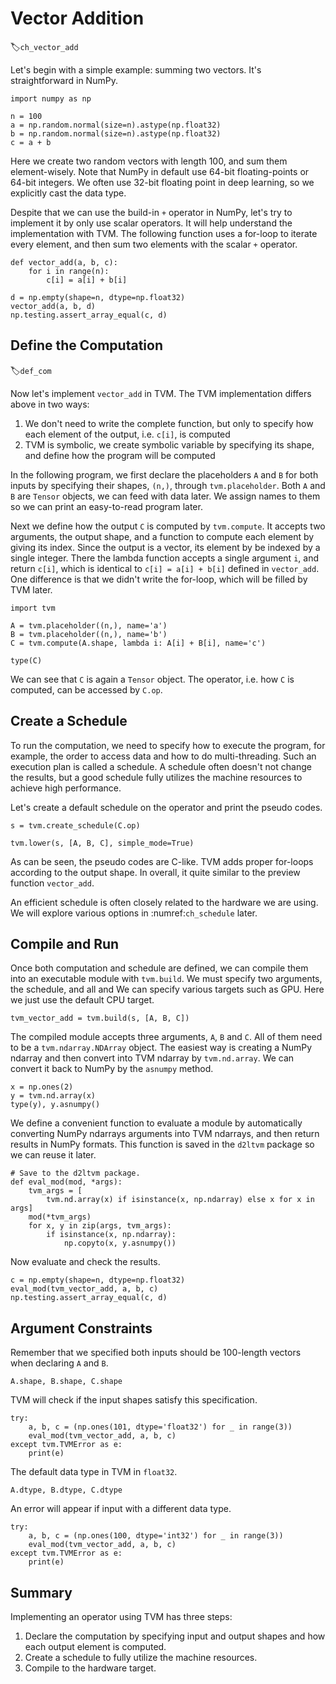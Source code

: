 # Vector Addition
:label:`ch_vector_add`

Let's begin with a simple example: summing two vectors. It's straightforward in NumPy.

```{.python .input  n=2}
import numpy as np

n = 100
a = np.random.normal(size=n).astype(np.float32)
b = np.random.normal(size=n).astype(np.float32)
c = a + b
```

Here we create two random vectors with length 100, and sum them element-wisely. Note that NumPy in default use 64-bit floating-points or 64-bit integers. We often use 32-bit floating point in deep learning, so we explicitly cast the data type.

Despite that we can use the build-in `+` operator in NumPy, let's try to implement it by only use scalar operators. It will help understand the implementation with TVM. The following function uses a for-loop to iterate every element, and then sum two elements with the scalar `+` operator.

```{.python .input  n=3}
def vector_add(a, b, c):
    for i in range(n):
        c[i] = a[i] + b[i]

d = np.empty(shape=n, dtype=np.float32)
vector_add(a, b, d)
np.testing.assert_array_equal(c, d)
```

## Define the Computation
:label:`def_com`

Now let's implement `vector_add` in TVM. The TVM implementation differs above in two ways:

1. We don't need to write the complete function, but only to specify how each element of the output, i.e. `c[i]`, is computed
1. TVM is symbolic, we create symbolic variable by specifying its shape, and define how the program will be computed

In the following program, we first declare the placeholders `A` and `B` for both inputs by specifying their shapes, `(n,)`, through `tvm.placeholder`. Both `A` and `B` are `Tensor` objects, we can feed with data later. We assign names to them so we can print an easy-to-read program later.

Next we define how the output `C` is computed by `tvm.compute`. It accepts two arguments, the output shape, and a function to compute each element by giving its index. Since the output is a vector, its element by be indexed by a single integer. There the lambda function accepts a single argument `i`, and return `c[i]`, which is identical to `c[i] = a[i] + b[i]` defined in `vector_add`. One difference is that we didn't write the for-loop, which will be filled by TVM later.

```{.python .input  n=6}
import tvm

A = tvm.placeholder((n,), name='a')
B = tvm.placeholder((n,), name='b')
C = tvm.compute(A.shape, lambda i: A[i] + B[i], name='c')

type(C)
```

We can see that `C` is again a `Tensor` object. The operator, i.e. how `C` is computed, can be accessed by `C.op`.

## Create a Schedule

To run the computation, we need to specify how to execute the program, for example, the order to access data and how to do multi-threading. Such an execution plan is called a schedule. A schedule often doesn't not change the results, but a good schedule fully utilizes the machine resources to achieve high performance.

Let's create a default schedule on the operator and print the pseudo codes.

```{.python .input  n=16}
s = tvm.create_schedule(C.op)

tvm.lower(s, [A, B, C], simple_mode=True)
```

As can be seen, the pseudo codes are C-like. TVM adds proper for-loops according to the output shape. In overall, it quite similar to the preview function `vector_add`.

An efficient schedule is often closely related to the hardware we are using. We will explore various options in :numref:`ch_schedule` later.

## Compile and Run

Once both computation and schedule are defined, we can compile them into an executable module with `tvm.build`. We must specify two arguments, the schedule, and all and  We can specify various targets such as GPU. Here we just use the default CPU target.

```{.python .input}
tvm_vector_add = tvm.build(s, [A, B, C])
```

The compiled module accepts three arguments, `A`, `B` and `C`. All of them need to be a `tvm.ndarray.NDArray` object. The easiest way is creating a NumPy ndarray and then convert into TVM ndarray by `tvm.nd.array`. We can convert it back to NumPy by the `asnumpy` method.

```{.python .input}
x = np.ones(2)
y = tvm.nd.array(x)
type(y), y.asnumpy()
```

We define a convenient function to evaluate a module by automatically converting NumPy ndarrays arguments into TVM ndarrays, and then return results in NumPy formats. This function is saved in the `d2ltvm` package so we can reuse it later.

```{.python .input  n=82}
# Save to the d2ltvm package.
def eval_mod(mod, *args):
    tvm_args = [
        tvm.nd.array(x) if isinstance(x, np.ndarray) else x for x in args]
    mod(*tvm_args)
    for x, y in zip(args, tvm_args):
        if isinstance(x, np.ndarray):
            np.copyto(x, y.asnumpy())
```

Now evaluate and check the results.

```{.python .input}
c = np.empty(shape=n, dtype=np.float32)
eval_mod(tvm_vector_add, a, b, c)
np.testing.assert_array_equal(c, d)
```

## Argument Constraints

Remember that we specified both inputs should be 100-length vectors when declaring `A` and `B`.

```{.python .input}
A.shape, B.shape, C.shape
```

TVM will check if the input shapes satisfy this specification.

```{.python .input  n=81}
try:
    a, b, c = (np.ones(101, dtype='float32') for _ in range(3))
    eval_mod(tvm_vector_add, a, b, c)
except tvm.TVMError as e:
    print(e)
```

The default data type in TVM in `float32`.

```{.python .input}
A.dtype, B.dtype, C.dtype
```

An error will appear if input with a different data type.

```{.python .input}
try:
    a, b, c = (np.ones(100, dtype='int32') for _ in range(3))
    eval_mod(tvm_vector_add, a, b, c)
except tvm.TVMError as e:
    print(e)
```

## Summary

Implementing an operator using TVM has three steps:

1. Declare the computation by specifying input and output shapes and how each output element is computed.
2. Create a schedule to fully utilize the machine resources.
3. Compile to the hardware target.
